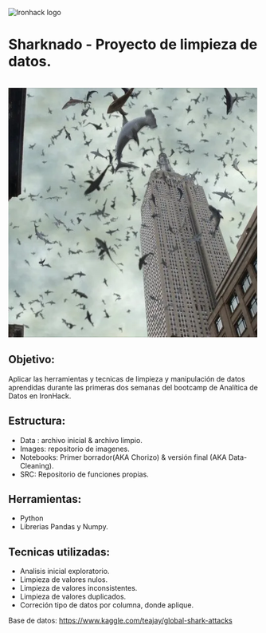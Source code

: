 ![Ironhack logo](https://i.imgur.com/1QgrNNw.png) 

# Sharknado - Proyecto de limpieza de datos.

&emsp;&emsp;&emsp;&emsp;&emsp;&emsp;&emsp;<img src="https://github.com/Anton-Utray/Sharknado/blob/main/Images/Sharknado.webp" width="500" height="500">

## Objetivo: 

Aplicar las herramientas y tecnicas de limpieza y manipulación de datos aprendidas durante las primeras dos semanas del bootcamp de Analítica de Datos en IronHack. 

## Estructura:

- Data : archivo inicial & archivo limpio.
- Images: repositorio de imagenes.
- Notebooks: Primer borrador(AKA Chorizo) & versión final (AKA Data-Cleaning).
- SRC: Repositorio de funciones propias.

## Herramientas:

- Python
- Librerias Pandas y Numpy.

## Tecnicas utilizadas:

 - Analisis inicial exploratorio.
 - Limpieza de valores nulos.
 - Limpieza de valores inconsistentes.
 - Limpieza de valores duplicados.
 - Correción tipo de datos por columna, donde aplique. 

Base de datos: https://www.kaggle.com/teajay/global-shark-attacks

